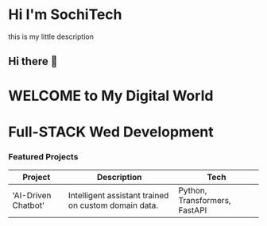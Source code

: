 # Hi I'm SochiTech
this is my little description
## Hi there 👋

# WELCOME to My Digital World

# Full-STACK Wed Development 


###  Featured Projects
|Project | Description | Tech
|-----------|-------------------|------------|
| 'AI-Driven Chatbot' | Intelligent assistant trained on custom domain data. | Python, Transformers, FastAPI



<!--
**Sochiking/Sochiking** is a ✨ _special_ ✨ repository because its `README.md` (this file) appears on your GitHub profile.

Here are some ideas to get you started:

- 🔭 I’m currently working on ...
- 🌱 I’m currently learning ...
- 👯 I’m looking to collaborate on ...
- 🤔 I’m looking for help with ...
- 💬 Ask me about ...
- 📫 How to reach me: ...
- 😄 Pronouns: ...
- ⚡ Fun fact: ...
-->
